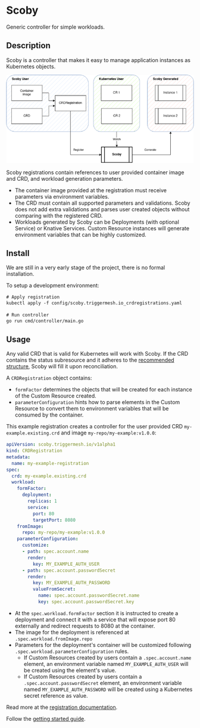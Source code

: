 # Scoby

Generic controller for simple workloads.

## Description

Scoby is a controller that makes it easy to manage application instances as Kubernetes objects.

![scoby summary](docs/../docs/assets/scoby-summary.png)

Scoby registrations contain references to user provided container image and CRD, and workload generation parameters.

- The container image provided at the registration must receive parameters via environment variables.
- The CRD must contain all supported parameters and validations. Scoby does not add extra validations and parses user created objects without comparing with the registered CRD.
- Workloads generated by Scoby can be Deployments (with optional Service) or Knative Services. Custom Resource instances will generate environment variables that can be highly customized.

## Install

We are still in a very early stage of the project, there is no formal installation.

To setup a development environment:

```console
# Apply registration
kubectl apply -f config/scoby.triggermesh.io_crdregistrations.yaml

# Run controller
go run cmd/controller/main.go
```

## Usage

Any valid CRD that is valid for Kubernetes will work with Scoby. If the CRD contains the status subresource and it adheres to the [recommended structure](docs/status.md), Scoby will fill it upon reconciliation.

A `CRDRegistration` object contains:

- `formFactor` determines the objects that will be created for each instance of the Custom Resource created.
- `parameterConfiguration` hints how to parse elements in the Custom Resource to convert them to environment variables that will be consumed by the container.

This example registration creates a controller for the user provided CRD `my-example.existing.crd` and image `my-repo/my-example:v1.0.0`:

```yaml
apiVersion: scoby.triggermesh.io/v1alpha1
kind: CRDRegistration
metadata:
  name: my-example-registration
spec:
  crd: my-example.existing.crd
  workload:
    formFactor:
      deployment:
        replicas: 1
        service:
          port: 80
          targetPort: 8080
    fromImage:
      repo: my-repo/my-example:v1.0.0
    parameterConfiguration:
      customize:
      - path: spec.account.name
        render:
          key: MY_EXAMPLE_AUTH_USER
      - path: spec.account.passwordSecret
        render:
          key: MY_EXAMPLE_AUTH_PASSWORD
          valueFromSecret:
            name: spec.account.passwordSecret.name
            key: spec.account.passwordSecret.key
```

- At the `spec.workload.formFactor` section it is instructed to create a deployment and connect it with a service that will expose port 80 externally and redirect requests to 8080 at the container.
- The image for the deployment is referenced at `.spec.workload.fromImage.repo`
- Parameters for the deployment's container will be customized following `.spec.workload.parameterConfiguration` rules.
  - If Custom Resources created by users contain a `.spec.account.name` element, an environment variable named `MY_EXAMPLE_AUTH_USER` will be created using the element's value.
  - If Custom Resources created by users contain a `.spec.account.passwordSecret` element, an environment variable named `MY_EXAMPLE_AUTH_PASSWORD` will be created using a Kubernetes secret reference as value.

Read more at the [registration documentation](docs/registration.md).

Follow the [getting started guide](docs/getting-started/README.md).
